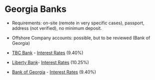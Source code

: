 # Georgia Banks

* Requirements: on-site (remote in very specific cases), passport, address (not verified), no minimum deposit.
* Offshore Company accounts: possible, but to be reviewed (Bank of Georgia)

* [TBC Bank](http://www.tbcbank.ge/web/en/) - [Interest Rates](http://www.tbcbank.ge/web/en/web/guest/term-deposit) (9.40%)
* [Liberty Bank](https://www.libertybank.ge/en)- [Interest Rates](https://www.libertybank.ge/en/pizikuri-pirebistvis/anabrebi/sadepozito-sertipikati) (10.25%)
* [Bank of Georgia](http://bankofgeorgia.ge/en/) - [Interest Rates](http://bankofgeorgia.ge/retail/en/deposits/term-deposit) (9.40%)
